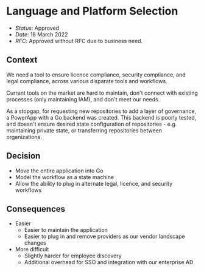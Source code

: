 # Language and Platform Selection

- *Status*: Approved
- *Date*: 18 March 2022
- *RFC*: Approved without RFC due to business need.

## Context

We need a tool to ensure licence compliance, security compliance, and legal compliance, across various disparate tools and workflows.

Current tools on the market are hard to maintain, don't connect with existing processes (only maintaining IAM), and don't meet our needs.

As a stopgap, for requesting new repositories to add a layer of governance, a PowerApp with a Go backend was created. This backend is poorly tested, and doesn't ensure desired state configuration of repositories - e.g. maintaining private state, or transferring repositories between organizations.

## Decision

- Move the entire application into Go
- Model the workflow as a state machine
- Allow the ability to plug in  alternate legal, licence, and security workflows

## Consequences

- Easier
  - Easier to maintain the application
  - Easier to plug in and remove providers as our vendor landscape changes
- More difficult
  - Slightly harder for employee discovery
  - Additional overhead for SSO and integration with our enterprise AD